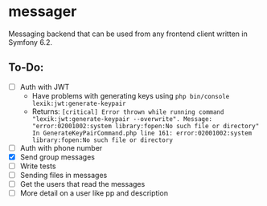 # messager
Messaging backend that can be used from any frontend client written in Symfony 6.2.

## To-Do:
- [ ] Auth with JWT
    - Have problems with generating keys using `php bin/console lexik:jwt:generate-keypair`
    - Returns: 
    `[critical] Error thrown while running command "lexik:jwt:generate-keypair --overwrite". Message: "error:02001002:system library:fopen:No such file or directory"
    In GenerateKeyPairCommand.php line 161:
    error:02001002:system library:fopen:No such file or directory`
- [ ] Auth with phone number
- [x] Send group messages
- [ ] Write tests
- [ ] Sending files in messages
- [ ] Get the users that read the messages
- [ ] More detail on a user like pp and description

